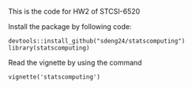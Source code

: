 This is the code for HW2 of STCSI-6520

Install the package by following code:

```
devtools::install_github("sdeng24/statscomputing")
library(statscomputing)
```

Read the vignette by using the command

```
vignette('statscomputing')
```
